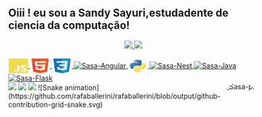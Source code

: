 ## Oiii ! eu sou a Sandy Sayuri,estudadente de ciencia da computação!
<div align="center">
  <a href="https://github.com/Sandy-Sayuri">
  <img height="180em" src="https://github-readme-stats.vercel.app/api?username=Sandy-Sayuri&show_icons=true&theme=panda&include_all_commits=true&count_private=true"/>
  <img height="180em" src="https://github-readme-stats.vercel.app/api/top-langs/?username=Sandy-Sayuri&layout=compact&langs_count=7&theme=panda"/>
</div>
<div style="display: inline_block"><br>
  <img align="center" alt="Sasa-Js" height="30" width="40" src="https://raw.githubusercontent.com/devicons/devicon/master/icons/javascript/javascript-plain.svg">
  <img align="center" alt="Sasa-HTML" height="30" width="40" src="https://raw.githubusercontent.com/devicons/devicon/master/icons/html5/html5-original.svg">
  <img align="center" alt="Sasa-CSS" height="30" width="40" src="https://raw.githubusercontent.com/devicons/devicon/master/icons/css3/css3-original.svg">
  <img align="center" alt="Sasa-Angular" height="30" width="40" src="https://cdn.jsdelivr.net/gh/devicons/devicon/icons/angularjs/angularjs-plain.svg" />
  <img align="center" alt="Sasa-Python" height="30" width="40" src="https://raw.githubusercontent.com/devicons/devicon/master/icons/python/python-original.svg">
   <img align="center"alt="Sasa-Nest" height="30" width="40"src="https://cdn.jsdelivr.net/gh/devicons/devicon/icons/nestjs/nestjs-plain.svg" />
  <img align="center"alt="Sasa-Java" height="30" width="40"src="https://cdn.jsdelivr.net/gh/devicons/devicon/icons/java/java-original.svg" />
  <img  align="center"alt="Sasa-Flask" height="30" width="40"src="https://cdn.jsdelivr.net/gh/devicons/devicon/icons/flask/flask-original.svg" />
  </div>  
    <img align="right" alt="Sasa-pic" height="200" style="border-radius:1000px;" src="https://i.picasion.com/pic92/0fd55a0ad3a0d68c6cd73d8411e0c0e7.gif">

  <div> 
  <a href="https://www.instagram.com/sandysayurikatsumata/" target="_blank"><img src="https://img.shields.io/badge/-Instagram-%23E4405F?style=for-the-badge&logo=instagram&logoColor=white" target="_blank"></a>
  <a href = "mailto:sandysayuri120@gmail.com"><img src="https://img.shields.io/badge/Gmail-D14836?style=for-the-badge&logo=gmail&logoColor=white" target="_blank"></a>
  <a href="https://www.linkedin.com/in/sandy-sayuri-37a69b189/" target="_blank"><img src="https://img.shields.io/badge/-LinkedIn-%230077B5?style=for-the-badge&logo=linkedin&logoColor=white" target="_blank"></a> 
  ![Snake animation](https://github.com/rafaballerini/rafaballerini/blob/output/github-contribution-grid-snake.svg)    
</div>
